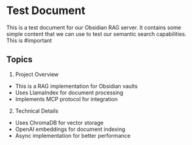 # Test Document

This is a test document for our Obsidian RAG server. It contains some simple content that we can use to test our semantic search capabilities. This is #important

## Topics

1. Project Overview
- This is a RAG implementation for Obsidian vaults
- Uses LlamaIndex for document processing
- Implements MCP protocol for integration

2. Technical Details
- Uses ChromaDB for vector storage
- OpenAI embeddings for document indexing
- Async implementation for better performance